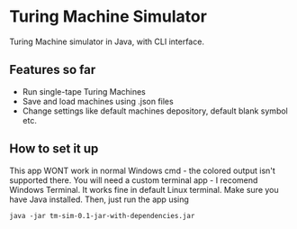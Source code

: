 # Turing Machine Simulator
Turing Machine simulator in Java, with CLI interface.

## Features so far
  - Run single-tape Turing Machines
  - Save and load machines using .json files
  - Change settings like default machines depository, default blank symbol etc.

## How to set it up
This app WONT work in normal Windows cmd - the colored output isn't supported there. You will need a custom terminal app - I recomend Windows Terminal. It works fine in default Linux terminal.
Make sure you have Java installed. Then, just run the app using 
``` 
java -jar tm-sim-0.1-jar-with-dependencies.jar
```